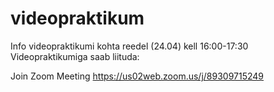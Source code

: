 # videopraktikum
Info videopraktikumi kohta reedel (24.04) kell 16:00-17:30
Videopraktikumiga saab liituda:

Join Zoom Meeting
https://us02web.zoom.us/j/89309715249

